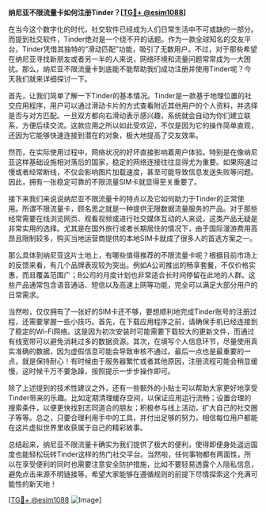 **纳尼亚不限流量卡如何注册Tinder？[[TG💪+ @esim1088](https://t.me/s/esim1088)]**

在当今这个数字化的时代，社交软件已经成为人们日常生活中不可或缺的一部分。而提到社交软件，Tinder绝对是一个绕不开的话题。作为一款全球知名的交友平台，Tinder凭借其独特的“滑动匹配”功能，吸引了无数用户。不过，对于那些希望在纳尼亚寻找新朋友或者另一半的人来说，网络环境和流量问题常常成为一大困扰。那么，纳尼亚不限流量卡到底能不能帮助我们成功注册并使用Tinder呢？今天我们就来详细探讨一下。

首先，让我们简单了解一下Tinder的基本情况。Tinder是一款基于地理位置的社交应用程序，用户可以通过滑动卡片的方式查看附近其他用户的个人资料，并选择是否与对方匹配。一旦双方都向右滑动表示感兴趣，系统就会自动为你们建立联系，方便后续交流。这款应用之所以如此受欢迎，不仅是因为它的操作简单直观，还因为它能够快速连接到潜在的对象，极大地提高了交友效率。

然而，在实际使用过程中，网络状况的好坏直接影响着用户体验。特别是在像纳尼亚这样基础设施相对落后的国家，稳定的网络连接往往显得尤为重要。如果网速过慢或者经常断线，不仅会影响图片加载速度，甚至可能导致信息发送失败等问题。因此，拥有一张稳定可靠的不限流量SIM卡就显得至关重要了。

接下来我们来说说纳尼亚不限流量卡的特点以及它如何助力于Tinder的正常使用。所谓不限流量卡，顾名思之就是一种提供无限数据流量服务的产品。对于那些经常需要在线浏览网页、观看视频或进行社交媒体互动的人来说，这类产品无疑是非常实用的选择。尤其是在国外旅行或者长期居住的情况下，由于国际漫游费用高昂且限制较多，购买当地运营商提供的本地SIM卡就成了很多人的首选方案之一。

那么具体到纳尼亚这片土地上，有哪些值得推荐的不限流量卡呢？根据目前市场上的反馈来看，有几个品牌表现较为突出。例如A公司推出的畅享套餐，不仅价格实惠，而且覆盖范围广；B公司的月度计划也非常适合长时间停留在此地的人群。这些产品通常包含语音通话、短信以及高速上网等功能，完全可以满足大部分用户的日常需求。

当然啦，仅仅拥有了一张好的SIM卡还不够，要想顺利地完成Tinder账号的注册过程，还需要掌握一些小技巧。首先，在下载应用程序之前，请确保手机已经连接到了稳定的Wi-Fi网络。这是因为初次安装时可能需要下载较大的更新文件，而通过有线宽带可以避免消耗过多的数据资源。其次，在填写个人信息环节，尽量使用真实准确的数据，因为虚假信息可能会导致审核不通过。最后一点也是最重要的一点，就是保持耐心！有时候由于服务器繁忙或者其他原因，注册流程可能会稍显缓慢，这时候千万不要急躁，按照提示一步步操作即可。

除了上述提到的技术性建议之外，还有一些额外的小贴士可以帮助大家更好地享受Tinder带来的乐趣。比如定期清理缓存空间，以保证应用运行流畅；设置合理的搜索条件，以便更快找到志同道合的朋友；积极参与线上活动，扩大自己的社交圈子等等。总之，只要合理利用手中的工具，并付出足够的努力，相信每位用户都能在这片虚拟世界里收获属于自己的精彩故事。

总结起来，纳尼亚不限流量卡确实为我们提供了极大的便利，使得即便身处遥远国度也能轻松玩转Tinder这样的热门社交平台。当然啦，任何事物都有两面性，所以在享受便利的同时也需要注意安全防护措施，比如不要轻易透露个人隐私信息，避免点击来源不明链接等。希望大家能够在遵循规则的前提下尽情探索这个充满可能性的新天地！

[[TG💪+ @esim1088](https://t.me/s/esim1088) ![Image](https://i.postimg.cc/4NQfJmqS/Snipaste-2025-05-13-00-14-12.png)]